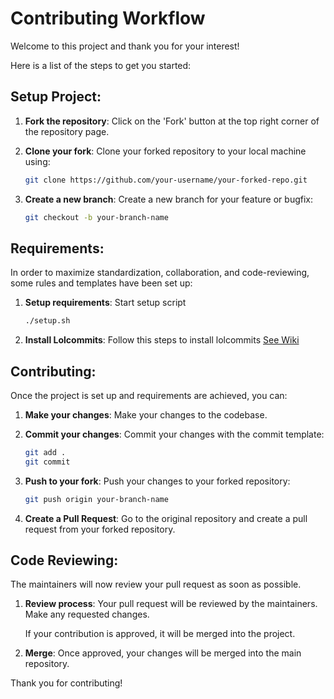 # Contributing Workflow

Welcome to this project and thank you for your interest!

Here is a list of the steps to get you started:

## Setup Project:

1. **Fork the repository**: Click on the 'Fork' button at the top right corner of the repository page.

2. **Clone your fork**: Clone your forked repository to your local machine using:
    ```bash
    git clone https://github.com/your-username/your-forked-repo.git
    ```

3. **Create a new branch**: Create a new branch for your feature or bugfix:
    ```bash
    git checkout -b your-branch-name
    ```

## Requirements:

In order to maximize standardization, collaboration, and code-reviewing, some rules and templates have been set up:

1. **Setup requirements**: Start setup script
    ```bash
    ./setup.sh
    ```

2. **Install Lolcommits**: Follow this steps to install lolcommits
[See Wiki](https://github.com/lolcommits/lolcommits/wiki)

## Contributing:

Once the project is set up and requirements are achieved, you can:

1. **Make your changes**: Make your changes to the codebase.

2. **Commit your changes**: Commit your changes with the commit template:
    ```bash
    git add .
    git commit
    ```

3. **Push to your fork**: Push your changes to your forked repository:
    ```bash
    git push origin your-branch-name
    ```

4. **Create a Pull Request**: Go to the original repository and create a pull request from your forked repository.

## Code Reviewing:

The maintainers will now review your pull request as soon as possible.

1. **Review process**: Your pull request will be reviewed by the maintainers. Make any requested changes.

    If your contribution is approved, it will be merged into the project.

2. **Merge**: Once approved, your changes will be merged into the main repository.

Thank you for contributing!